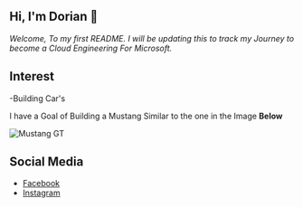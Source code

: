 ## Hi, I'm Dorian 👋


<!--
**Dorian-hun/Dorian-hun** is a ✨ _special_ ✨ repository because its `README.md` (this file) appears on your GitHub profile.

Here are some ideas to get you started:

- 🔭 I’m currently working on ...
- 🌱 I’m currently learning ...
- 👯 I’m looking to collaborate on ...
- 🤔 I’m looking for help with ...
- 💬 Ask me about ...
- 📫 How to reach me: ...
- 😄 Pronouns: ...
- ⚡ Fun fact: ...
-->
*Welcome, To my first README. I will be updating this to track my Journey to become a Cloud Engineering For Microsoft.*

## Interest
 -Building Car's

 I have a Goal of Building a Mustang Similar to the one in the Image **Below**

 ![Mustang GT](https://static1.topspeedimages.com/wordpress/wp-content/uploads/jpg/202204/an-early-s197-ford-m-13.jpg) 
## Social Media

- [Facebook](https://www.facebook.com/dorian.lorente.5/)
- [Instagram](https://www.instagram.com/dorian_l95/)
  

